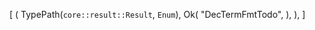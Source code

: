 [
    (
        TypePath(`core::result::Result`, `Enum`),
        Ok(
            "DecTermFmtTodo",
        ),
    ),
]